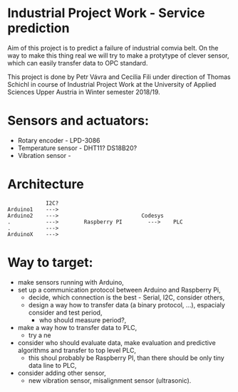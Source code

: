 # Industrial Project Work - Service prediction

Aim of this project is to predict a failure of industrial comvia belt. On the way to make this thing real we will try to make a protytype of clever sensor, which can easily transfer data to OPC standard.

This project is done by Petr Vávra and Cecilia Fili under direction of Thomas Schichl in course of Industrial Project Work at the University of Applied Sciences Upper Austria in Winter semester 2018/19.

# Sensors and actuators:

* Rotary encoder - LPD-3086
* Temperature sensor - DHT11? DS18B20?
* Vibration sensor - 

# Architecture
```
            I2C?
Arduino1    --->
Arduino2    --->                          Codesys 
.           --->        Raspberry PI        --->    PLC
.           --->
ArduinoX    --->
```
# Way to target:

* make sensors running with Arduino,
* set up a communication protocol between Arduino and Raspberry Pi,
    * decide, which connection is the best - Serial, I2C, consider others,
    * design a way how to transfer data (a binary protocol, ...), espacialy consider and test period,
        * who should measure period?,
* make a way how to transfer data to PLC,
    * try a ne
* consider who should evaluate data, make evaluation and predictive algorithms and transfer to top level PLC,
    * this shoul probably be Raspberry PI, than there should be only tiny data line to PLC,
* consider adding other sensor,
    * new vibration sensor, misalignment sensor (ultrasonic).



